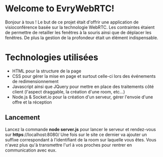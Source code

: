 # Welcome to EvryWebRTC!

Bonjour à tous ! Le but de ce projet était d'offrir une application de visioconférence basée sur la technologie WebRTC. Les contraintes étaient de permettre de retailler les fenêtres à la souris ainsi que de déplacer les fenêtres. De plus la gestion de la profondeur était un élément indispensable. 


# Technologies utilisées

* HTML pour la structure de la page
* CSS pour gérer la mise en page et surtout celle-ci lors des événements de redimensionnement 
* Javascript ainsi que JQuery pour mettre en place des traitements côté client (l'aspect draggable, la création d'une room, etc...)
* Node.js & Socket.io pour la création d'un serveur, gérer l'envoie d'une offre et la réception

## Lancement

Lancez la commande **node server.js** pour lancer le serveur et rendez-vous sur **https**://localhost:8080/
Une fois sur le site ce dernier va ajouter un suffixe correspondant à l'identifiant de la room sur laquelle vous êtes. Vous n'avez plus qu'à transmettre l'url à vos proches pour rentrer en communication avec eux.